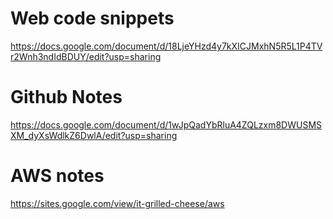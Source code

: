 # Web code snippets

https://docs.google.com/document/d/18LjeYHzd4y7kXICJMxhN5R5L1P4TVr2Wnh3ndIdBDUY/edit?usp=sharing

# Github Notes

https://docs.google.com/document/d/1wJpQadYbRluA4ZQLzxm8DWUSMSXM_dyXsWdlkZ6DwlA/edit?usp=sharing

# AWS notes
https://sites.google.com/view/it-grilled-cheese/aws
